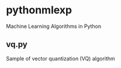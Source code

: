 # pythonmlexp

Machine Learning Algorithms in Python

## vq.py 
Sample of vector quantization (VQ) algorithm
